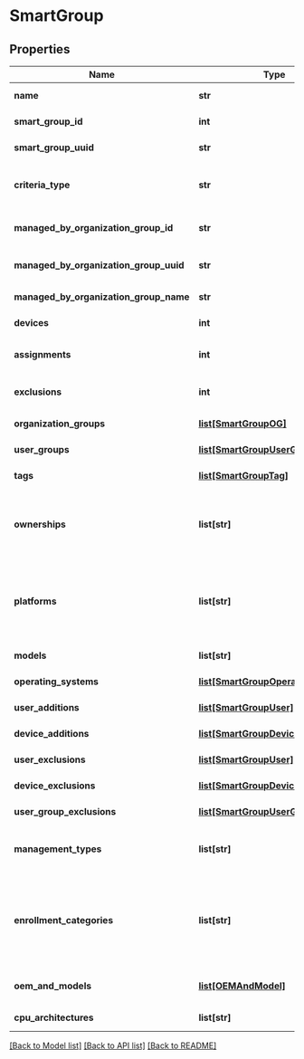 # SmartGroup

## Properties
Name | Type | Description | Notes
------------ | ------------- | ------------- | -------------
**name** | **str** | Gets or sets smart Group Name. | [optional] 
**smart_group_id** | **int** | Gets or sets smart Group Identifier. | [optional] 
**smart_group_uuid** | **str** | Gets or sets smart Group Identifier. | [optional] 
**criteria_type** | **str** | Gets or sets smart Group Criteria Type (example: \&quot;All\&quot;, \&quot;UserDevice\&quot;). | [optional] 
**managed_by_organization_group_id** | **str** | Gets or sets managedBy Organization Group Identifier. | [optional] 
**managed_by_organization_group_uuid** | **str** | Gets or sets managedBy Organization Group Identifier. | [optional] 
**managed_by_organization_group_name** | **str** | Gets or sets managedBy Organization Group Name. | [optional] 
**devices** | **int** | Gets or sets number of devices in Smart Group. | [optional] 
**assignments** | **int** | Gets or sets number of entities to which smart group is assigned. | [optional] 
**exclusions** | **int** | Gets or sets number of entities from which the smart group is excluded. | [optional] 
**organization_groups** | [**list[SmartGroupOG]**](SmartGroupOG.md) | Gets or sets organizationGroups List. | [optional] 
**user_groups** | [**list[SmartGroupUserGroup]**](SmartGroupUserGroup.md) | Gets or sets userGroups List. | [optional] 
**tags** | [**list[SmartGroupTag]**](SmartGroupTag.md) | Gets or sets smartGroup Tags List. | [optional] 
**ownerships** | **list[str]** | Gets or sets ownerships List (example : CorporateDedicated, CorporateShared, EmployeeOwned, AllOwnerships). | [optional] 
**platforms** | **list[str]** | Gets or sets platforms List (example : WindowsMobile, Apple, BlackBerry, Android, WindowsPhone, WindowsPc, AppleOsX, WindowsPhone8, WinRT, etc ). | [optional] 
**models** | **list[str]** | Gets or sets models (example : iPad). | [optional] 
**operating_systems** | [**list[SmartGroupOperatingSystem]**](SmartGroupOperatingSystem.md) | Gets or sets operating Systems List. | [optional] 
**user_additions** | [**list[SmartGroupUser]**](SmartGroupUser.md) | Gets or sets list of explicitly added users. | [optional] 
**device_additions** | [**list[SmartGroupDevice]**](SmartGroupDevice.md) | Gets or sets list of explicitly added devices. | [optional] 
**user_exclusions** | [**list[SmartGroupUser]**](SmartGroupUser.md) | Gets or sets list of excluded users. | [optional] 
**device_exclusions** | [**list[SmartGroupDevice]**](SmartGroupDevice.md) | Gets or sets list of excluded devices. | [optional] 
**user_group_exclusions** | [**list[SmartGroupUserGroup]**](SmartGroupUserGroup.md) | Gets or sets list of excluded user groups. | [optional] 
**management_types** | **list[str]** | Gets or sets management Type list (example : MdmEnrolled, ApplicationManaged). | [optional] 
**enrollment_categories** | **list[str]** | Gets or sets enrollment Category list (example :  DepEnrolled, Supervised, UserApprovedMdmEnrolled , SharedIpad, AndroidLegacy,  AndroidEnterprise, AadEnrolled). | [optional] 
**oem_and_models** | [**list[OEMAndModel]**](OEMAndModel.md) | Gets or sets device Manufacturer/OEM and Model. | [optional] 
**cpu_architectures** | **list[str]** | Gets or sets device cpu architectures. | [optional] 

[[Back to Model list]](../README.md#documentation-for-models) [[Back to API list]](../README.md#documentation-for-api-endpoints) [[Back to README]](../README.md)


